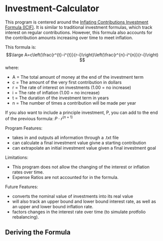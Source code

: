 # Investment-Calculator
This program is centered around the <ins>Inflating Contributions Investment Formula (ICIF)</ins>. It is similar to traditional investment formulas, which track interest on regular contributions. However, this formula also accounts for the contribution amounts increasing over time to meet inflation.

This formula is:
$$\large 
A=c\left(\frac{r^{t}-i^{t}}{r-i}\right)\left(\frac{r^{n}-i^{n}}{r-i}\right)
$$
where:
- A = The total amount of money at the end of the investment term
- c = The amount of the very first contribution in dollars
- r = The rate of interest on investments (1.00 = no increase)
- i = The rate of inflation (1.00 = no increase)
- t = The duration of the investment term in years
- n = The number of times a contribution will be made per year

If you also want to include a principle investment, P, you can add to the end of the previous formula:   $P\cdot r^{\left(n+1\right)}$

Program Features:
- takes in and outputs all information through a .txt file
- can calculate a final investment value givne a starting contribution
- can extrapolate an initial investment value given a final investment goal

Limitations:
- This program does not allow the changing of the interest or inflation rates over time.
- Expense Ratios are not accounted for in the formula.

Future Features:
- converts the nominal value of investments into its real value
- will also track an upper bound and lower bound interest rate, as well as an upper and lower bound inflation rate.
- factors changes in the interest rate over time (to simulate protfolio rebalancing).



## Deriving the Formula